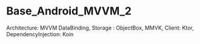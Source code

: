 # Base_Android_MVVM_2
Architecture: MVVM DataBinding, Storage : ObjectBox, MMVK, Client: Ktor, DependencyInjection: Koin
